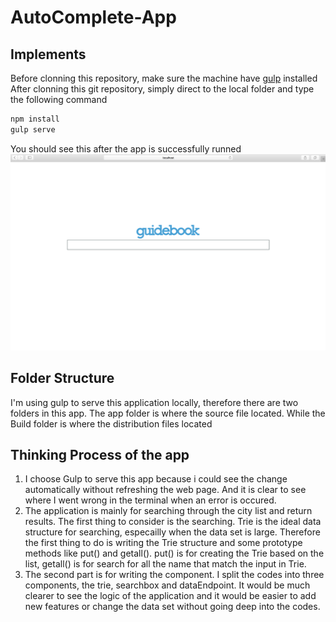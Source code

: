 # AutoComplete-App
## Implements
Before clonning this repository, make sure the machine have [gulp](https://github.com/gulpjs/gulp/blob/master/docs/getting-started.md) installed
After clonning this git repository, simply direct to the local folder and type the following command
```javascript
npm install
gulp serve
```
You should see this after the app is successfully runned
![download](app/images/1.png)

## Folder Structure
I'm using gulp to serve this application locally, therefore there are two folders in this app. The app folder is where the source file located. While the Build folder is where the distribution files located

## Thinking Process of the app

1. I choose Gulp to serve this app because i could see the change automatically without refreshing the web page. And it is clear to see where I went wrong in the terminal when an error is occured.
2. The application is mainly for searching through the city list and return results. The first thing to consider is the searching. Trie is the ideal data structure for searching, especailly when the data set is large. Therefore the first thing to do is writing the Trie structure and some prototype methods like put() and getall(). put() is for creating the Trie based on the list, getall() is for search for all the name that match the input in Trie.
2. The second part is for writing the component. I split the codes into three components, the trie, searchbox and dataEndpoint. It would be much clearer to see the logic of the application and it would be easier to add new features or change the data set without going deep into the codes.
